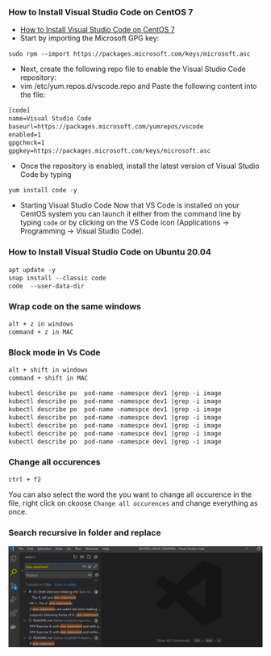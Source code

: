 ### How to Install Visual Studio Code on CentOS 7
* [How to Install Visual Studio Code on CentOS 7](https://linuxize.com/post/how-to-install-visual-studio-code-on-centos-7/)
* Start by importing the Microsoft GPG key:
```
sudo rpm --import https://packages.microsoft.com/keys/microsoft.asc
```
* Next, create the following repo file to enable the Visual Studio Code repository:
* vim /etc/yum.repos.d/vscode.repo and Paste the following content into the file:
```
[code]
name=Visual Studio Code
baseurl=https://packages.microsoft.com/yumrepos/vscode
enabled=1
gpgcheck=1
gpgkey=https://packages.microsoft.com/keys/microsoft.asc
```
* Once the repository is enabled, install the latest version of Visual Studio Code by typing
```
yum install code -y
```
* Starting Visual Studio Code 
Now that VS Code is installed on your CentOS system you can launch it either from the command line by typing `code` or by clicking on the VS Code icon (Applications -> Programming -> Visual Studio Code).

### How to Install Visual Studio Code on Ubuntu 20.04
```
apt update -y
snap install --classic code
code  --user-data-dir
```
### Wrap code on the same windows
```
alt + z in windows 
command + z in MAC 
```

### Block mode in Vs Code
```
alt + shift in windows 
command + shift in MAC 
```
```
kubectl describe po  pod-name -namespce dev1 |grep -i image
kubectl describe po  pod-name -namespce dev1 |grep -i image
kubectl describe po  pod-name -namespce dev1 |grep -i image
kubectl describe po  pod-name -namespce dev1 |grep -i image
kubectl describe po  pod-name -namespce dev1 |grep -i image
kubectl describe po  pod-name -namespce dev1 |grep -i image
kubectl describe po  pod-name -namespce dev1 |grep -i image
```

### Change all occurences
```
ctrl + f2
```
You can also select the word the you want to change all occurence in the file, right click on ckoose `Change all occurences` and change everything as once.

### Search recursive in folder and replace
![](/images/vs-search.JPG)


